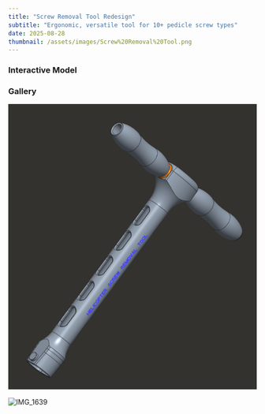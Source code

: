 ```yaml
---
title: "Screw Removal Tool Redesign"
subtitle: "Ergonomic, versatile tool for 10+ pedicle screw types"
date: 2025-08-28
thumbnail: /assets/images/Screw%20Removal%20Tool.png
---
```


<script type="module" src="https://unpkg.com/@google/model-viewer/dist/model-viewer.min.js"></script>

### Interactive Model
<model-viewer
  src="/assets/models/Screw%20Removal%20Tool.glb"
  camera-controls
  auto-rotate
  alt="3D view of Screw Removal Tool"
  style="width:100%;height:520px;">
</model-viewer>

### Gallery
![cover](/assets/images/Screw%20Removal%20Tool.png)

<!-- HEIC may not show in all browsers; convert to .jpg/.png if needed. -->
![IMG_1639](/assets/images/IMG_1639.HEIC)

